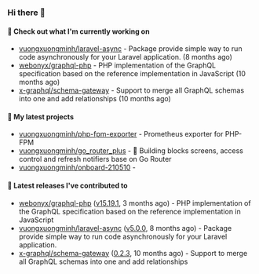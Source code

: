 ### Hi there 👋

#### 👷 Check out what I'm currently working on

- [vuongxuongminh/laravel-async](https://github.com/vuongxuongminh/laravel-async) - Package provide simple way to run code asynchronously for your Laravel application. (8 months ago)
- [webonyx/graphql-php](https://github.com/webonyx/graphql-php) - PHP implementation of the GraphQL specification based on the reference implementation in JavaScript (10 months ago)
- [x-graphql/schema-gateway](https://github.com/x-graphql/schema-gateway) - Support to merge all GraphQL schemas into one and add relationships (10 months ago)

#### 🌱 My latest projects

- [vuongxuongminh/php-fpm-exporter](https://github.com/vuongxuongminh/php-fpm-exporter) - Prometheus exporter for PHP-FPM 
- [vuongxuongminh/go_router_plus](https://github.com/vuongxuongminh/go_router_plus) - :office: Building blocks screens, access control and refresh notifiers base on Go Router
- [vuongxuongminh/onboard-210510](https://github.com/vuongxuongminh/onboard-210510) - 

#### 🔭 Latest releases I've contributed to

- [webonyx/graphql-php](https://github.com/webonyx/graphql-php) ([v15.19.1](https://github.com/webonyx/graphql-php/releases/tag/v15.19.1), 3 months ago) - PHP implementation of the GraphQL specification based on the reference implementation in JavaScript
- [vuongxuongminh/laravel-async](https://github.com/vuongxuongminh/laravel-async) ([v5.0.0](https://github.com/vuongxuongminh/laravel-async/releases/tag/v5.0.0), 8 months ago) - Package provide simple way to run code asynchronously for your Laravel application.
- [x-graphql/schema-gateway](https://github.com/x-graphql/schema-gateway) ([0.2.3](https://github.com/x-graphql/schema-gateway/releases/tag/0.2.3), 10 months ago) - Support to merge all GraphQL schemas into one and add relationships
